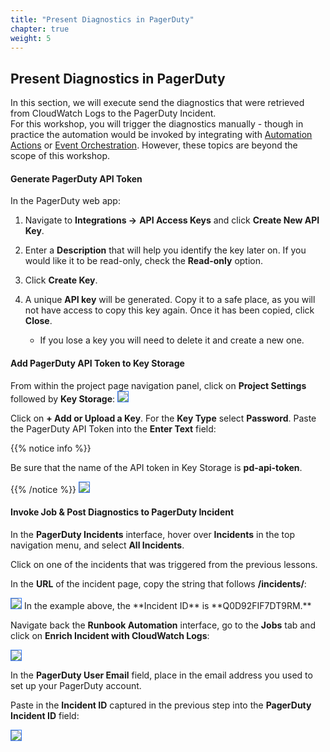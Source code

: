 ```yaml
---
title: "Present Diagnostics in PagerDuty"
chapter: true
weight: 5
---
```


## Present Diagnostics in PagerDuty

In this section, we will execute send the diagnostics that were retrieved from CloudWatch Logs to the PagerDuty Incident.  
For this workshop, you will trigger the diagnostics manually - though in practice the automation would be invoked by integrating with [Automation Actions](https://www.pagerduty.com/platform/automation/actions/)
or [Event Orchestration](https://support.pagerduty.com/docs/event-orchestration).  However, these topics are beyond the scope of this workshop.

#### Generate PagerDuty API Token

In the PagerDuty web app:

1. Navigate to **Integrations ->**  **API Access Keys** and click **Create New API Key**.<br>

2. Enter a **Description** that will help you identify the key later on. If you would like it to be read-only, check the **Read-only** option.<br>
3. Click **Create Key**.<br>
4. A unique **API key** will be generated. Copy it to a safe place, as you will not have access to copy this key again. Once it has been copied, click **Close**.<br>
    * If you lose a key you will need to delete it and create a new one.

#### Add PagerDuty API Token to Key Storage

From within the project page navigation panel, click on **Project Settings** followed by **Key Storage**:
<img style='border:1px solid #327af6' src="/images/project-key-storage.png" />

Click on **+ Add or Upload a Key**.  For the **Key Type** select **Password**.  Paste the PagerDuty API Token into the **Enter Text** field:

{{% notice info %}}
<p style='text-align: left;'>
Be sure that the name of the API token in Key Storage is <b>pd-api-token</b>.
</p>
{{% /notice %}}

<img style='border:1px solid #327af6' src="/images/pd-api-token.png" />

#### Invoke Job & Post Diagnostics to PagerDuty Incident

In the **PagerDuty Incidents** interface, hover over **Incidents** in the top navigation menu, and select **All Incidents**.

Click on one of the incidents that was triggered from the previous lessons.

In the **URL** of the incident page, copy the string that follows **/incidents/**:

<img style='border:1px solid #327af6' src="/images/pd-incident-id.png" />
In the example above, the **Incident ID** is **Q0D92FIF7DT9RM.**

Navigate back the **Runbook Automation** interface, go to the **Jobs** tab and click on **Enrich Incident with CloudWatch Logs**:

<img style='border:1px solid #327af6' src="/images/select-job-to-enrich-incidents.png" />

In the **PagerDuty User Email** field, place in the email address you used to set up your PagerDuty account.

Paste in the **Incident ID** captured in the previous step into the **PagerDuty Incident ID** field:

<img style='border:1px solid #327af6' src="/images/diagnostics-job-options.png" />



